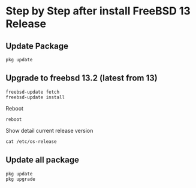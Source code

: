 # Step by Step after install FreeBSD 13 Release

## Update Package
```
pkg update
```

## Upgrade to freebsd 13.2 (latest from 13)

```
freebsd-update fetch
freebsd-update install
```

Reboot
```
reboot
```

Show detail current release version
```
cat /etc/os-release
```

## Update all package

```
pkg update
pkg upgrade
```
